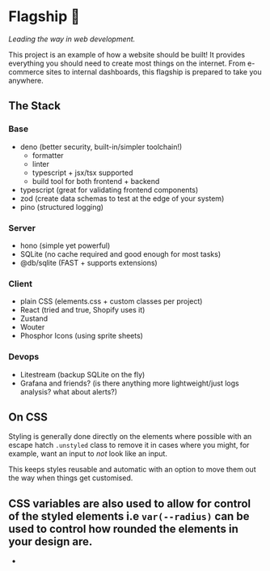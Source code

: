 # Flagship 🔱

_Leading the way in web development._

This project is an example of how a website should be built! It
provides everything you should need to create most things on the
internet. From e-commerce sites to internal dashboards, this
flagship is prepared to take you anywhere.

## The Stack

### Base

- deno (better security, built-in/simpler toolchain!)
  - formatter
  - linter
  - typescript + jsx/tsx supported
  - build tool for both frontend + backend
- typescript (great for validating frontend components)
- zod (create data schemas to test at the edge of your system)
- pino (structured logging)

### Server

- hono (simple yet powerful)
- SQLite (no cache required and good enough for most tasks) 
- @db/sqlite (FAST + supports extensions)

### Client

- plain CSS (elements.css + custom classes per project)
- React (tried and true, Shopify uses it)
- Zustand
- Wouter
- Phosphor Icons (using sprite sheets)

### Devops

- Litestream (backup SQLite on the fly)
- Grafana and friends? (is there anything more lightweight/just
  logs analysis? what about alerts?)

## On CSS

Styling is generally done directly on the elements where possible
with an escape hatch `.unstyled` class to remove it in cases
where you might, for example, want an input to *not* look like an
input.

This keeps styles reusable and automatic with an option to move
them out the way when things get customised.

CSS variables are also used to allow for control of the styled
elements i.e `var(--radius)` can be used to control how rounded
the elements in your design are.
- 
- 
